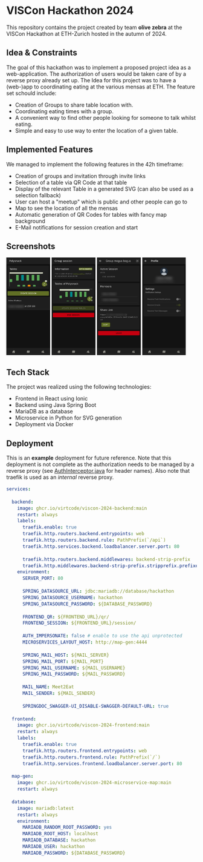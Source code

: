 # VISCon Hackathon 2024
This repository contains the project created by team **olive zebra** at the VISCon Hackathon at ETH-Zurich hosted in the autumn of 2024.

## Idea & Constraints
The goal of this hackathon was to implement a proposed project idea as a web-application. The authorization of users would be taken care of by a reverse proxy already set up. The Idea for this project was to have a (web-)app to coordinating eating at the various mensas at ETH. The feature set schould include:

- Creation of Groups to share table location with.
- Coordinating eating times with a group.
- A convenient way to find other people looking for someone to talk whilst eating.
- Simple and easy to use way to enter the location of a given table.

## Implemented Features
We managed to implement the following features in the 42h timeframe:
- Creation of groups and invitation through invite links
- Selection of a table via QR Code at that table
- Display of the relevant Table in a generated SVG (can also be used as a selection fallback)
- User can host a "meetup" which is public and other people can go to
- Map to see the location of all the mensas
- Automatic generation of QR Codes for tables with fancy map background
- E-Mail notifications for session creation and start

## Screenshots
<p float="left">
<img alt="" src="screenshots/creation.png" width="23%">
<img alt="" src="screenshots/session.png" width="23%">
<img alt="" src="screenshots/group.png" width="23%">
<img alt="" src="screenshots/profile.png" width="23%">
</p>

## Tech Stack
The project was realized using the following technologies:
- Frontend in React using Ionic
- Backend using Java Spring Boot
- MariaDB as a database
- Microservice in Python for SVG generation
- Deployment via Docker

## Deployment
This is an **example** deployment for future reference. Note that this deployment is not complete as the authorization needs to be managed by a reverse proxy (see [AuthInterceptor.java](https://github.com/VirtCode/viscon-2024/blob/main/backend/src/main/java/ch/olivezebra/mensa/auth/AuthInterceptor.java) for header names). Also note that traefik is used as an *internal* reverse proxy.

```yml
services:

  backend:
    image: ghcr.io/virtcode/viscon-2024-backend:main
    restart: always
    labels:
      traefik.enable: true
      traefik.http.routers.backend.entrypoints: web
      traefik.http.routers.backend.rule: PathPrefix(`/api`)
      traefik.http.services.backend.loadbalancer.server.port: 80

      traefik.http.routers.backend.middlewares: backend-strip-prefix
      traefik.http.middlewares.backend-strip-prefix.stripprefix.prefixes: /api
    environment:
      SERVER_PORT: 80

      SPRING_DATASOURCE_URL: jdbc:mariadb://database/hackathon
      SPRING_DATASOURCE_USERNAME: hackathon
      SPRING_DATASOURCE_PASSWORD: ${DATABASE_PASSWORD}

      FRONTEND_QR: ${FRONTEND_URL}/qr/
      FRONTEND_SESSION: ${FRONTEND_URL}/session/

      AUTH_IMPERSONATE: false # enable to use the api unprotected
      MICROSERVICES_LAYOUT_HOST: http://map-gen:4444

      SPRING_MAIL_HOST: ${MAIL_SERVER}
      SPRING_MAIL_PORT: ${MAIL_PORT}
      SPRING_MAIL_USERNAME: ${MAIL_USERNAME}
      SPRING_MAIL_PASSWORD: ${MAIL_PASSWORD}

      MAIL_NAME: Meet2Eat
      MAIL_SENDER: ${MAIL_SENDER}

      SPRINGDOC_SWAGGER-UI_DISABLE-SWAGGER-DEFAULT-URL: true

  frontend:
    image: ghcr.io/virtcode/viscon-2024-frontend:main
    restart: always
    labels:
      traefik.enable: true
      traefik.http.routers.frontend.entrypoints: web
      traefik.http.routers.frontend.rule: PathPrefix(`/`)
      traefik.http.services.frontend.loadbalancer.server.port: 80

  map-gen:
    image: ghcr.io/virtcode/viscon-2024-microservice-map:main
    restart: always

  database:
    image: mariadb:latest
    restart: always
    environment:
      MARIADB_RANDOM_ROOT_PASSWORD: yes
      MARIADB_ROOT_HOST: localhost
      MARIADB_DATABASE: hackathon
      MARIADB_USER: hackathon
      MARIADB_PASSWORD: ${DATABASE_PASSWORD}
```
